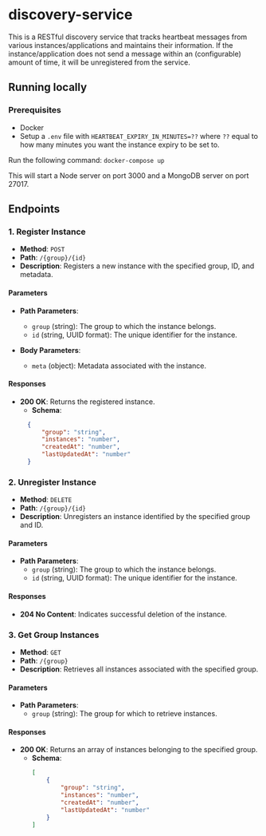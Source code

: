 # discovery-service

This is a RESTful discovery service that tracks heartbeat messages from various instances/applications and maintains their information. If the instance/application does not send a message within an (configurable) amount of time, it will be unregistered from the service.

## Running locally

### Prerequisites

- Docker
- Setup a `.env` file with `HEARTBEAT_EXPIRY_IN_MINUTES=??` where `??` equal to how many minutes you want the instance expiry to be set to.

Run the following command: `docker-compose up`

This will start a Node server on port 3000 and a MongoDB server on port 27017.

## Endpoints

### 1. Register Instance

- **Method**: `POST`
- **Path**: `/{group}/{id}`
- **Description**: Registers a new instance with the specified group, ID, and metadata.

#### Parameters

- **Path Parameters**:
  - `group` (string): The group to which the instance belongs.
  - `id` (string, UUID format): The unique identifier for the instance.

- **Body Parameters**:
  - `meta` (object): Metadata associated with the instance.

#### Responses

- **200 OK**: Returns the registered instance.
  - **Schema**:
  ```json
    {
        "group": "string",
        "instances": "number",
        "createdAt": "number",
        "lastUpdatedAt": "number"
    }
    ```

### 2. Unregister Instance

- **Method**: `DELETE`
- **Path**: `/{group}/{id}`
- **Description**: Unregisters an instance identified by the specified group and ID.

#### Parameters

- **Path Parameters**:
  - `group` (string): The group to which the instance belongs.
  - `id` (string, UUID format): The unique identifier for the instance.

#### Responses

- **204 No Content**: Indicates successful deletion of the instance.

### 3. Get Group Instances

- **Method**: `GET`
- **Path**: `/{group}`
- **Description**: Retrieves all instances associated with the specified group.

#### Parameters

- **Path Parameters**:
  - `group` (string): The group for which to retrieve instances.

#### Responses

- **200 OK**: Returns an array of instances belonging to the specified group.
  - **Schema**: 
    ```json
    [
        {
            "group": "string",
            "instances": "number",
            "createdAt": "number",
            "lastUpdatedAt": "number"
        }
    ]
    ```